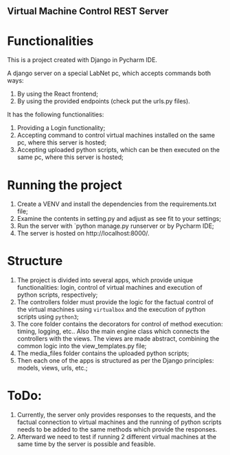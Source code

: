 ## Virtual Machine Control REST Server

# Functionalities
This is a project created with Django in Pycharm IDE.

A django server on a special LabNet pc, which accepts commands both ways:
1. By using the React frontend;
2. By using the provided endpoints (check put the urls.py files).

It has the following functionalities:
1. Providing a Login functionality;
2. Accepting command to control virtual machines installed on the same pc, where
this server is hosted;
3. Accepting uploaded python scripts, which can be then executed on the same
pc, where this server is hosted;


# Running the project
1. Create a VENV and install the dependencies from the requirements.txt file;
2. Examine the contents in setting.py and adjust as see fit to your settings;
3. Run the server with `python manage.py runserver or by Pycharm IDE;
4. The server is hosted on http://localhost:8000/.


# Structure
1. The project is divided into several apps, which provide unique functionalities: login, control
of virtual machines and execution of python scripts, respectively;
2. The controllers folder must provide the logic for the factual control of the 
virtual machines using `virtualbox` and the execution of python scripts using `python3`;
3. The core folder contains the decorators for control of method execution: timing, logging, etc.. Also
the main engine class which connects the controllers with the views. The views are made abstract,
combining the common logic into the view_templates.py file;
4. The media_files folder contains the uploaded python scripts;
5. Then each one of the apps is structured as per the Django principles: models, views, urls, etc.;


# ToDo:
1. Currently, the server only provides responses to the requests, and
the factual connection to virtual machines and the running of python scripts
needs to be added to the same methods which provide the responses.
2. Afterward we need to test if running 2 different virtual machines at
the same time by the server is possible and feasible.
